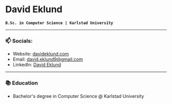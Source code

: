 # David Eklund

**`B.Sc. in Computer Science | Karlstad University`**

---

### 📫 Socials:

- Website: <a href="https://davideklund.com/" target="_blank">davideklund.com</a>
- Email: [david.eklund9@gmail.com](mailto:david.eklund9@gmail.com)
- LinkedIn: <a href="https://www.linkedin.com/in/david-eklund02" target="_blank">David Eklund</a>

---

### 📚 Education

- Bachelor's degree in Computer Science @ Karlstad University

